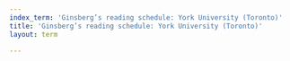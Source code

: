 ```yaml
---
index_term: 'Ginsberg’s reading schedule: York University (Toronto)'
title: 'Ginsberg’s reading schedule: York University (Toronto)'
layout: term

---
```

